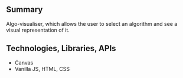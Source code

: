 ## Summary

Algo-visualiser, which allows the user to select an algorithm and see a visual representation of it.



## Technologies, Libraries, APIs

- Canvas
- Vanilla JS, HTML, CSS
